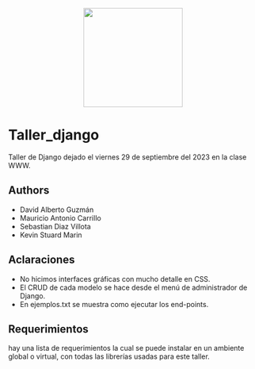 <p align='center'>
  <img width='200' heigth='225' src='https://user-images.githubusercontent.com/62605744/171186764-43f7aae0-81a9-4b6e-b4ce-af963564eafb.png'>
</p>

# Taller_django
Taller de Django dejado el viernes 29 de septiembre del 2023 en la clase WWW.

## Authors
- David Alberto Guzmán
- Mauricio Antonio Carrillo
- Sebastian Diaz Villota
- Kevin Stuard Marin

## Aclaraciones
- No hicimos interfaces gráficas con mucho detalle en CSS.
- El CRUD de cada modelo se hace desde el menú de administrador de Django.
- En ejemplos.txt se muestra como ejecutar los end-points.

## Requerimientos
hay una lista de requerimientos la cual se puede instalar en un ambiente global o virtual, con todas las librerías usadas para este taller.
